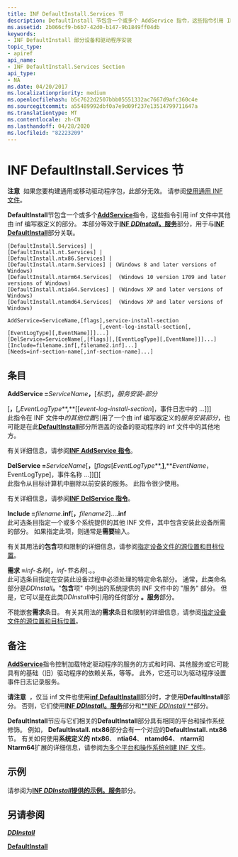 ```yaml
---
title: INF DefaultInstall.Services 节
description: DefaultInstall 节包含一个或多个 AddService 指令，这些指令引用 INF 文件中其他由 INF 编写器定义的部分。
ms.assetid: 2b066cf9-b6b7-42d0-b147-9b1849ff04db
keywords:
- INF DefaultInstall 部分设备和驱动程序安装
topic_type:
- apiref
api_name:
- INF DefaultInstall.Services Section
api_type:
- NA
ms.date: 04/20/2017
ms.localizationpriority: medium
ms.openlocfilehash: b5c7622d2507bbb05551332ac7667d9afc360c4e
ms.sourcegitcommit: a55489992dbf0a7e9d09f237e13514799711647a
ms.translationtype: MT
ms.contentlocale: zh-CN
ms.lasthandoff: 04/28/2020
ms.locfileid: "82223209"
---
```

# <a name="inf-defaultinstallservices-section"></a>INF DefaultInstall.Services 节


**注意**  如果您要构建通用或移动驱动程序包，此部分无效。 请参阅[使用通用 INF 文件](using-a-universal-inf-file.md)。

 

**DefaultInstall**节包含一个或多个[**AddService**](inf-addservice-directive.md)指令，这些指令引用 inf 文件中其他由 inf 编写器定义的部分。 本部分等效于[**INF *DDInstall*。服务**](inf-ddinstall-services-section.md)部分，用于与[**INF DefaultInstall**](inf-defaultinstall-section.md)部分关联。

```inf
[DefaultInstall.Services] |
[DefaultInstall.nt.Services] |
[DefaultInstall.ntx86.Services] |
[DefaultInstall.ntarm.Services] | (Windows 8 and later versions of Windows)
[DefaultInstall.ntarm64.Services]  (Windows 10 version 1709 and later versions of Windows)
[DefaultInstall.ntia64.Services] | (Windows XP and later versions of Windows)
[DefaultInstall.ntamd64.Services]  (Windows XP and later versions of Windows)
 
AddService=ServiceName,[flags],service-install-section
                             [,event-log-install-section[,[EventLogType][,EventName]]]...]
[DelService=ServiceName[,[flags][,[EventLogType][,EventName]]]...]
[Include=filename.inf[,filename2.inf]...]
[Needs=inf-section-name[,inf-section-name]...]
```

## <a name="entries"></a>条目


<a href="" id="addservice-servicename--flags--service-install-section"></a>**AddService =**<em>ServiceName</em>**，**\[*标志*\]**，**<em>服务安装-部分</em>  

<a href="" id="-----------------------------------------------------------------------------------------event-log-install-section---eventlogtype---eventname------"></a>                                                   \[**，**\[<strong>,</strong>*EventLogType***,**\[\[<em>event-log-install-section</em>\]，事件日志中的 ...\]\]\]  
此指令在 INF 文件中*的其他位置*引用了一个由 inf 编写器定义的*服务安装部分*，也可能是在此[**DefaultInstall**](inf-defaultinstall-section.md)部分所涵盖的设备的驱动程序的 inf 文件中的其他地方。

有关详细信息，请参阅[**INF AddService 指令**](inf-addservice-directive.md)。

<a href="" id="delservice-servicename---flags----eventlogtype---eventname------"></a>**DelService =**<em>ServiceName</em>\[**，**\[*flags*\[*EventLogType***,**\]**,**<em>EventName</em>，EventLogType\]，事件名称 ...\]\]\[\]\[  
此指令从目标计算机中删除以前安装的服务。 此指令很少使用。

有关详细信息，请参阅[**INF DelService 指令**](inf-delservice-directive.md)。

<a href="" id="include-filename-inf--filename2-inf----"></a>**Include =**<em>filename</em>**.inf**\[**，**<em>filename2</em>\]...**.inf**  
此可选条目指定一个或多个系统提供的其他 INF 文件，其中包含安装此设备所需的部分。 如果指定此项，则通常是**需要**输入。

有关其用法的**包含**项和限制的详细信息，请参阅[指定设备文件的源位置和目标位置](specifying-the-source-and-target-locations-for-device-files.md)。

<a href="" id="needs-inf-section-name--inf-section-name----"></a>**需求 =**<em>inf-名称</em>\[**，**<em>inf-节名称</em>\].。。  
此可选条目指定在安装此设备过程中必须处理的特定命名部分。 通常，此类命名部分是<em>DDInstall</em>**。**"**包含**项" 中列出的系统提供的 INF 文件中的 "服务" 部分。 但是，它可以是在此类<em>DDInstall</em>中引用的任何部分 **。服务**部分。

不能嵌套**需求**条目。 有关其用法的**需求**条目和限制的详细信息，请参阅[指定设备文件的源位置和目标位置](specifying-the-source-and-target-locations-for-device-files.md)。

<a name="remarks"></a>备注
-------

[**AddService**](inf-addservice-directive.md)指令控制加载特定驱动程序的服务的方式和时间、其他服务或它可能具有的基础（旧）驱动程序的依赖关系，等等。 此外，它还可以为驱动程序设置事件日志记录服务。

**请注意**  ，仅当 inf 文件也使用[**inf DefaultInstall**](inf-defaultinstall-section.md)部分时，才使用**DefaultInstall**部分。 否则，它们使用[**INF *DDInstall*。服务**](inf-ddinstall-services-section.md)部分和[**INF *DDInstall* **](inf-ddinstall-section.md)部分。

 

**DefaultInstall**节应与它们相关的**DefaultInstall**部分具有相同的平台和操作系统修饰。 例如， **DefaultInstall. ntx86**部分会有一个对应的**DefaultInstall. ntx86**节。 有关如何使用**系统定义的** **ntx86**、 **ntia64**、 **ntamd64**、 **ntarm**和**Ntarm64**扩展的详细信息，请参阅[为多个平台和操作系统创建 INF 文件](creating-inf-files-for-multiple-platforms-and-operating-systems.md)。

<a name="examples"></a>示例
--------

请参阅为[**INF *DDInstall*提供的示例。服务**](inf-ddinstall-services-section.md)部分。

## <a name="see-also"></a>另请参阅


[***DDInstall***](inf-ddinstall-section.md)

[**DefaultInstall**](inf-defaultinstall-section.md)

 

 






